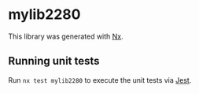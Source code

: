 # mylib2280

This library was generated with [Nx](https://nx.dev).

## Running unit tests

Run `nx test mylib2280` to execute the unit tests via [Jest](https://jestjs.io).
